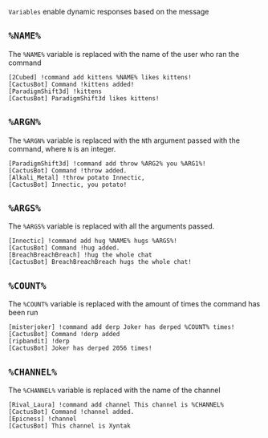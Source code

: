 `Variables` enable dynamic responses based on the message

## `%NAME%`
The `%NAME%` variable is replaced with the name of the user who ran the command

```
[2Cubed] !command add kittens %NAME% likes kittens!
[CactusBot] Command !kittens added!
[ParadigmShift3d] !kittens
[CactusBot] ParadigmShift3d likes kittens!
```

## `%ARGN%`
The `%ARGN%` variable is replaced with the `N`th argument passed with the command, where `N` is an integer.

```
[ParadigmShift3d] !command add throw %ARG2% you %ARG1%!
[CactusBot] Command !throw added.
[Alkali_Metal] !throw potato Innectic,
[CactusBot] Innectic, you potato!
```

## `%ARGS%`
The `%ARGS%` variable is replaced with all the arguments passed.

```
[Innectic] !command add hug %NAME% hugs %ARGS%!
[CactusBot] Command !hug added.
[BreachBreachBreach] !hug the whole chat
[CactusBot] BreachBreachBreach hugs the whole chat!
```

## `%COUNT%`
The `%COUNT%` variable is replaced with the amount of times the command has been run

```
[misterjoker] !command add derp Joker has derped %COUNT% times!
[CactusBot] Command !derp added
[ripbandit] !derp
[CactusBot] Joker has derped 2056 times!
```

## `%CHANNEL%`
The `%CHANNEL%` variable is replaced with the name of the channel

```
[Rival_Laura] !command add channel This channel is %CHANNEL%
[CactusBot] Command !channel added. 
[Epicness] !channel 
[CactusBot] This channel is Xyntak
```
